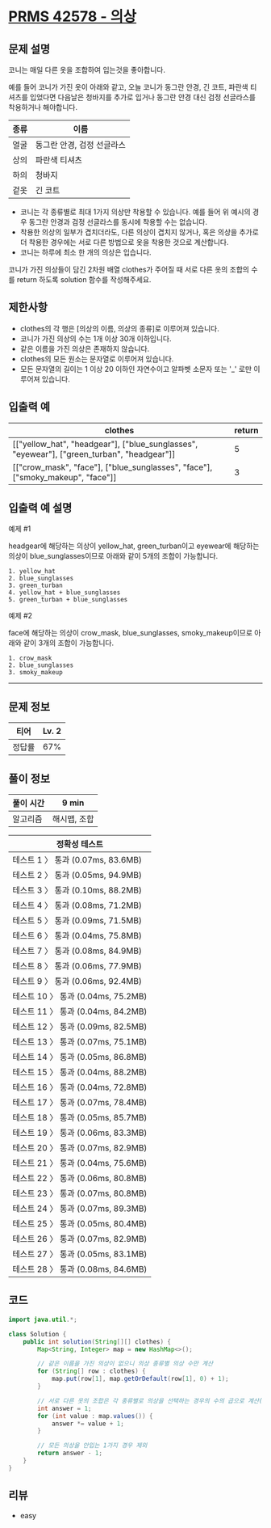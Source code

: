 # [PRMS 42578 - 의상](https://school.programmers.co.kr/learn/courses/30/lessons/42578)

## 문제 설명

코니는 매일 다른 옷을 조합하여 입는것을 좋아합니다.

예를 들어 코니가 가진 옷이 아래와 같고, 오늘 코니가 동그란 안경, 긴 코트, 파란색 티셔츠를 입었다면 다음날은 청바지를 추가로 입거나 동그란 안경 대신 검정 선글라스를 착용하거나 해야합니다.

| 종류 | 이름                       |
| ---- | -------------------------- |
| 얼굴 | 동그란 안경, 검정 선글라스 |
| 상의 | 파란색 티셔츠              |
| 하의 | 청바지                     |
| 겉옷 | 긴 코트                    |

- 코니는 각 종류별로 최대 1가지 의상만 착용할 수 있습니다. 예를 들어 위 예시의 경우 동그란 안경과 검정 선글라스를 동시에 착용할 수는 없습니다.
- 착용한 의상의 일부가 겹치더라도, 다른 의상이 겹치지 않거나, 혹은 의상을 추가로 더 착용한 경우에는 서로 다른 방법으로 옷을 착용한 것으로 계산합니다.
- 코니는 하루에 최소 한 개의 의상은 입습니다.

코니가 가진 의상들이 담긴 2차원 배열 clothes가 주어질 때 서로 다른 옷의 조합의 수를 return 하도록 solution 함수를 작성해주세요.

## 제한사항

- clothes의 각 행은 [의상의 이름, 의상의 종류]로 이루어져 있습니다.
- 코니가 가진 의상의 수는 1개 이상 30개 이하입니다.
- 같은 이름을 가진 의상은 존재하지 않습니다.
- clothes의 모든 원소는 문자열로 이루어져 있습니다.
- 모든 문자열의 길이는 1 이상 20 이하인 자연수이고 알파벳 소문자 또는 '\_' 로만 이루어져 있습니다.

## 입출력 예

| clothes                                                                                    | return |
| ------------------------------------------------------------------------------------------ | ------ |
| [["yellow_hat", "headgear"], ["blue_sunglasses", "eyewear"], ["green_turban", "headgear"]] | 5      |
| [["crow_mask", "face"], ["blue_sunglasses", "face"], ["smoky_makeup", "face"]]             | 3      |

## 입출력 예 설명

예제 #1

headgear에 해당하는 의상이 yellow_hat, green_turban이고 eyewear에 해당하는 의상이 blue_sunglasses이므로 아래와 같이 5개의 조합이 가능합니다.

```
1. yellow_hat
2. blue_sunglasses
3. green_turban
4. yellow_hat + blue_sunglasses
5. green_turban + blue_sunglasses
```

예제 #2

face에 해당하는 의상이 crow_mask, blue_sunglasses, smoky_makeup이므로 아래와 같이 3개의 조합이 가능합니다.

```
1. crow_mask
2. blue_sunglasses
3. smoky_makeup
```

---

## 문제 정보

| 티어   | Lv. 2 |
| ------ | ----- |
| 정답률 | 67%   |

## 풀이 정보

| 풀이 시간 | 9 min        |
| --------- | ------------ |
| 알고리즘  | 해시맵, 조합 |

| 정확성 테스트                      |
| ---------------------------------- |
| 테스트 1 〉 통과 (0.07ms, 83.6MB)  |
| 테스트 2 〉 통과 (0.05ms, 94.9MB)  |
| 테스트 3 〉 통과 (0.10ms, 88.2MB)  |
| 테스트 4 〉 통과 (0.08ms, 71.2MB)  |
| 테스트 5 〉 통과 (0.09ms, 71.5MB)  |
| 테스트 6 〉 통과 (0.04ms, 75.8MB)  |
| 테스트 7 〉 통과 (0.08ms, 84.9MB)  |
| 테스트 8 〉 통과 (0.06ms, 77.9MB)  |
| 테스트 9 〉 통과 (0.06ms, 92.4MB)  |
| 테스트 10 〉 통과 (0.04ms, 75.2MB) |
| 테스트 11 〉 통과 (0.04ms, 84.2MB) |
| 테스트 12 〉 통과 (0.09ms, 82.5MB) |
| 테스트 13 〉 통과 (0.07ms, 75.1MB) |
| 테스트 14 〉 통과 (0.05ms, 86.8MB) |
| 테스트 15 〉 통과 (0.04ms, 88.2MB) |
| 테스트 16 〉 통과 (0.04ms, 72.8MB) |
| 테스트 17 〉 통과 (0.07ms, 78.4MB) |
| 테스트 18 〉 통과 (0.05ms, 85.7MB) |
| 테스트 19 〉 통과 (0.06ms, 83.3MB) |
| 테스트 20 〉 통과 (0.07ms, 82.9MB) |
| 테스트 21 〉 통과 (0.04ms, 75.6MB) |
| 테스트 22 〉 통과 (0.06ms, 80.8MB) |
| 테스트 23 〉 통과 (0.07ms, 80.8MB) |
| 테스트 24 〉 통과 (0.07ms, 89.3MB) |
| 테스트 25 〉 통과 (0.05ms, 80.4MB) |
| 테스트 26 〉 통과 (0.07ms, 82.9MB) |
| 테스트 27 〉 통과 (0.05ms, 83.1MB) |
| 테스트 28 〉 통과 (0.08ms, 84.6MB) |

## 코드

```java
import java.util.*;

class Solution {
    public int solution(String[][] clothes) {
        Map<String, Integer> map = new HashMap<>();

        // 같은 이름을 가진 의상이 없으니 의상 종류별 의상 수만 계산
        for (String[] row : clothes) {
            map.put(row[1], map.getOrDefault(row[1], 0) + 1);
        }

        // 서로 다른 옷의 조합은 각 종류별로 의상을 선택하는 경우의 수의 곱으로 계산(해당 의상을 안입는 경우 포함)
        int answer = 1;
        for (int value : map.values()) {
            answer *= value + 1;
        }

        // 모든 의상을 안입는 1가지 경우 제외
        return answer - 1;
    }
}
```

## 리뷰

- easy
